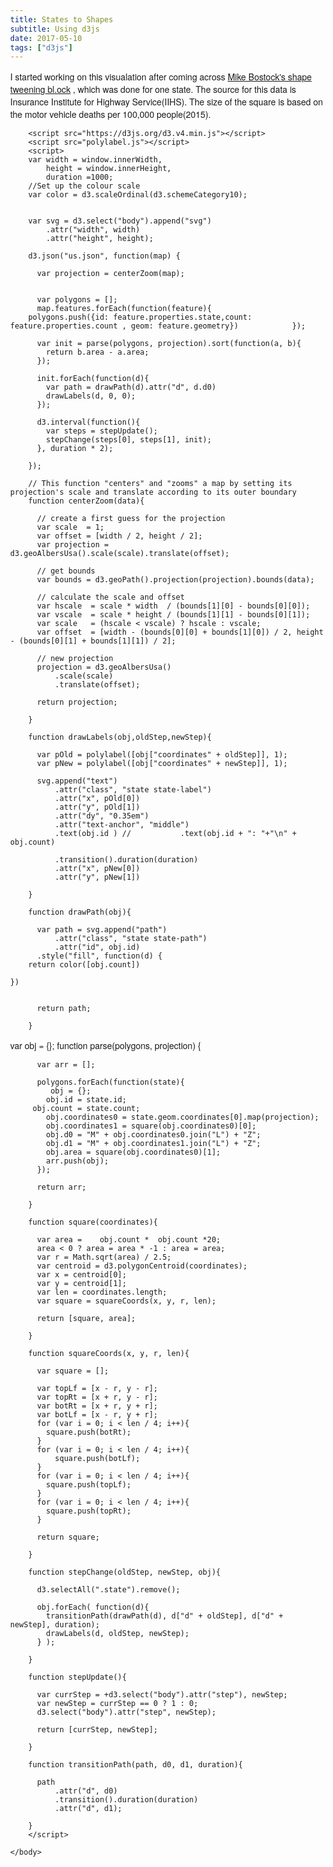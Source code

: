 ```yaml
---
title: States to Shapes
subtitle: Using d3js
date: 2017-05-10
tags: ["d3js"]
---
```



I started working on this visualation after coming across  <a href="https://bl.ocks.org/mbostock/3081153">Mike Bostock's shape tweening bl.ock</a> ,
 which was done for one state. The source for this data is
Insurance Institute for Highway Service(IIHS). The size of the square is based on the motor vehicle deaths per 100,000 people(2015).

<!--more-->



<html>
	<head>
		<style>
		body {
			margin: 0;
			font-family: "Helvetica Neue", sans-serif;
		}
		.state-path {
			fill: #ccc;
			stroke: #fff;
			stroke-width: 5px;
		}
		.state-label {
			font-size: .65em;
		}
		</style>
	</head>
	<body step="0">

		<script src="https://d3js.org/d3.v4.min.js"></script>
		<script src="polylabel.js"></script>
		<script>
		var width = window.innerWidth,
		    height = window.innerHeight,
		    duration =1000;
        //Set up the colour scale
        var color = d3.scaleOrdinal(d3.schemeCategory10);


		var svg = d3.select("body").append("svg")
		    .attr("width", width)
		    .attr("height", height);

		d3.json("us.json", function(map) {

		  var projection = centerZoom(map);


		  var polygons = [];
		  map.features.forEach(function(feature){
        polygons.push({id: feature.properties.state,count: feature.properties.count , geom: feature.geometry})			  });

		  var init = parse(polygons, projection).sort(function(a, b){
		    return b.area - a.area;
		  });

		  init.forEach(function(d){
		    var path = drawPath(d).attr("d", d.d0)
		    drawLabels(d, 0, 0);
		  });

		  d3.interval(function(){
		    var steps = stepUpdate();
		    stepChange(steps[0], steps[1], init);
		  }, duration * 2);

		});

		// This function "centers" and "zooms" a map by setting its projection's scale and translate according to its outer boundary
		function centerZoom(data){

		  // create a first guess for the projection
		  var scale  = 1;
		  var offset = [width / 2, height / 2];
		  var projection = d3.geoAlbersUsa().scale(scale).translate(offset);

		  // get bounds
		  var bounds = d3.geoPath().projection(projection).bounds(data);

		  // calculate the scale and offset
		  var hscale  = scale * width  / (bounds[1][0] - bounds[0][0]);
		  var vscale  = scale * height / (bounds[1][1] - bounds[0][1]);
		  var scale   = (hscale < vscale) ? hscale : vscale;
		  var offset  = [width - (bounds[0][0] + bounds[1][0]) / 2, height - (bounds[0][1] + bounds[1][1]) / 2];

		  // new projection
		  projection = d3.geoAlbersUsa()
		      .scale(scale)
		      .translate(offset);

		  return projection;

		}

		function drawLabels(obj,oldStep,newStep){

		  var pOld = polylabel([obj["coordinates" + oldStep]], 1);
		  var pNew = polylabel([obj["coordinates" + newStep]], 1);

		  svg.append("text")
		      .attr("class", "state state-label")
		      .attr("x", pOld[0])
		      .attr("y", pOld[1])
		      .attr("dy", "0.35em")
		      .attr("text-anchor", "middle")
		      .text(obj.id ) //		      .text(obj.id + ": "+"\n" + obj.count)

		      .transition().duration(duration)
		      .attr("x", pNew[0])
		      .attr("y", pNew[1])

		}

		function drawPath(obj){

		  var path = svg.append("path")
		      .attr("class", "state state-path")
		      .attr("id", obj.id)
          .style("fill", function(d) {
		return color([obj.count])

	})


		  return path;

		}
   var obj = {};
		function parse(polygons, projection) {

		  var arr = [];

		  polygons.forEach(function(state){
		     obj = {};
		    obj.id = state.id;
         obj.count = state.count;
		    obj.coordinates0 = state.geom.coordinates[0].map(projection);
		    obj.coordinates1 = square(obj.coordinates0)[0];
		    obj.d0 = "M" + obj.coordinates0.join("L") + "Z";
		    obj.d1 = "M" + obj.coordinates1.join("L") + "Z";
		    obj.area = square(obj.coordinates0)[1];
		    arr.push(obj);
		  });

		  return arr;

		}

		function square(coordinates){

		  var area =    obj.count *  obj.count *20;
		  area < 0 ? area = area * -1 : area = area;
		  var r = Math.sqrt(area) / 2.5;
		  var centroid = d3.polygonCentroid(coordinates);
		  var x = centroid[0];
		  var y = centroid[1];
		  var len = coordinates.length;
		  var square = squareCoords(x, y, r, len);

		  return [square, area];

		}

		function squareCoords(x, y, r, len){

		  var square = [];

		  var topLf = [x - r, y - r];
		  var topRt = [x + r, y - r];
		  var botRt = [x + r, y + r];
		  var botLf = [x - r, y + r];
		  for (var i = 0; i < len / 4; i++){
		    square.push(botRt);
		  }
		  for (var i = 0; i < len / 4; i++){
		      square.push(botLf);
		  }
		  for (var i = 0; i < len / 4; i++){
		    square.push(topLf);
		  }
		  for (var i = 0; i < len / 4; i++){
		    square.push(topRt);
		  }

		  return square;

		}

		function stepChange(oldStep, newStep, obj){

		  d3.selectAll(".state").remove();

		  obj.forEach( function(d){
		    transitionPath(drawPath(d), d["d" + oldStep], d["d" + newStep], duration);
		    drawLabels(d, oldStep, newStep);
		  } );

		}

		function stepUpdate(){

		  var currStep = +d3.select("body").attr("step"), newStep;
		  var newStep = currStep == 0 ? 1 : 0;
		  d3.select("body").attr("step", newStep);

		  return [currStep, newStep];

		}

		function transitionPath(path, d0, d1, duration){

		  path
		      .attr("d", d0)
		      .transition().duration(duration)
		      .attr("d", d1);

		}
		</script>

	</body>
</html>
